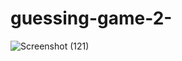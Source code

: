 # guessing-game-2-
![Screenshot (121)](https://github.com/user-attachments/assets/9e4a3462-71c1-484f-aab9-84101e3e67f4)
